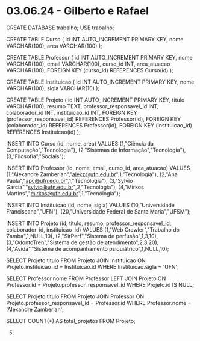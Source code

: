 # 03.06.24 - Gilberto e Rafael

CREATE DATABASE trabalho;
USE trabalho;

CREATE TABLE Curso (
    id INT AUTO_INCREMENT PRIMARY KEY,
    nome VARCHAR(100),
    area VARCHAR(100)
);

CREATE TABLE Professor (
    id INT AUTO_INCREMENT PRIMARY KEY,
    nome VARCHAR(100),
    email VARCHAR(100),
    curso_id INT,
    area_atuacao VARCHAR(100),
    FOREIGN KEY (curso_id) REFERENCES Curso(id)
);

CREATE TABLE Instituicao (
    id INT AUTO_INCREMENT PRIMARY KEY,
    nome VARCHAR(100),
    sigla VARCHAR(10)
);

CREATE TABLE Projeto (
    id INT AUTO_INCREMENT PRIMARY KEY,
    titulo VARCHAR(100),
    resumo TEXT,
    professor_responsavel_id INT,
    colaborador_id INT,
    instituicao_id INT,
    FOREIGN KEY (professor_responsavel_id) REFERENCES Professor(id),
    FOREIGN KEY (colaborador_id) REFERENCES Professor(id),
    FOREIGN KEY (instituicao_id) REFERENCES Instituicao(id)
);

INSERT INTO Curso (id, nome, area) VALUES
(1,"Ciência da Computação","Tecnologia"),
(2,"Sistemas de Informação","Tecnologia"),
(3,"Filosofia","Sociais");

INSERT INTO Professor (id, nome, email, curso_id, area_atuacao) VALUES
(1,"Alexandre Zamberlan","alexz@ufn.edu.br",1,"Tecnologia"),
(2,"Ana Paula","apc@ufn.edu.br",1,"Tecnologia"),
(3,"Sylvio Garcia","sylvio@ufn.edu.br",2,"Tecnologia"),
(4,"Mirkos Martins","mirkos@ufn.edu.br",1,"Tecnologia");

INSERT INTO Instituicao (id, nome, sigla) VALUES
(10,"Universidade Franciscana","UFN"),
(20,"Universidade Federal de Santa Maria","UFSM");

INSERT INTO Projeto (id, titulo, resumo, professor_responsavel_id, colaborador_id, instituicao_id) VALUES
(1,"Web Crawler","Trabalho do Zamba",1,NULL,10),
(2,"SirPerf","Sistema de perfusão",1,3,10),
(3,"OdontoTren","Sistema de gestão de atendimento",2,3,20),
(4,"Avida","Sistema de acompanhamento psiquiátrico",1,NULL,10);

SELECT Projeto.titulo 
FROM Projeto 
JOIN Instituicao ON Projeto.instituicao_id = Instituicao.id 
WHERE Instituicao.sigla = 'UFN';

SELECT Professor.nome 
FROM Professor 
LEFT JOIN Projeto ON Professor.id = Projeto.professor_responsavel_id 
WHERE Projeto.id IS NULL;

SELECT Projeto.titulo 
FROM Projeto 
JOIN Professor ON Projeto.professor_responsavel_id = Professor.id 
WHERE Professor.nome = 'Alexandre Zamberlan';

SELECT COUNT(*) AS total_projetos 
FROM Projeto;

5. 